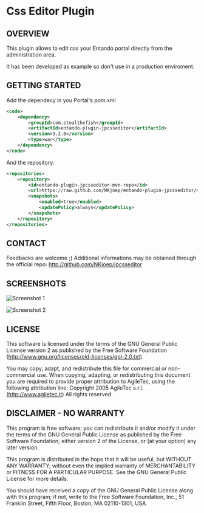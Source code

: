Css Editor Plugin
==============================




OVERVIEW
--------
This plugin allows to edit css your Entando portal
directly from the administration area.

It has been developed as example so don't use in a production enviroment.




GETTING STARTED
---------------

Add the dependecy in you Portal's pom.xml


````xml
<code>
	<dependency>
		<groupId>com.stealthefish</groupId>
		<artifactId>entando-plugin-jpcsseditor</artifactId>
		<version>3.2.0</version>
		<type>war</type>
	</dependency>
</code>
````

And the repository:

````xml
<repositories>
    <repository>
        <id>entando-plugin-jpcsseditor-mvn-repo</id>
        <url>https://raw.github.com/NKjoep/entando-plugin-jpcsseditor/mvn-repo/</url>
        <snapshots>
            <enabled>true</enabled>
            <updatePolicy>always</updatePolicy>
        </snapshots>
    </repository>
</repositories>
````



CONTACT
-------
Feedbacks are welcome ;)
Additional informations may be obtained through the official repo:
http://github.com/NKjoep/jpcsseditor




SCREENSHOTS
-----------
![Screenshot 1](https://github.com/NKjoep/jpcsseditor/raw/master/shot001.png)

![Screenshot 2](https://github.com/NKjoep/jpcsseditor/raw/master/shot002.png)




LICENSE
--------

This software is licensed under the terms of the
GNU General Public License version 2 as published by the Free Software
Foundation (http://www.gnu.org/licenses/old-licenses/gpl-2.0.txt).

You may copy, adapt, and redistribute this file for commercial
or non-commercial use.
When copying, adapting, or redistributing this document you
are required to provide proper attribution  to AgileTec, using
the following attribution line:
Copyright 2005 AgileTec s.r.l. (http://www.agiletec.it) All rights reserved.





DISCLAIMER - NO WARRANTY
------------------------
This program is free software; you can redistribute it and/or
modify it under the terms of the GNU General Public License
as published by the Free Software Foundation; either version 2
of the License, or (at your option) any later version.

This program is distributed in the hope that it will be useful,
but WITHOUT ANY WARRANTY; without even the implied warranty of
MERCHANTABILITY or FITNESS FOR A PARTICULAR PURPOSE. See the
GNU General Public License for more details.

You should have received a copy of the GNU General Public License
along with this program; if not, write to the Free Software
Foundation, Inc., 51 Franklin Street, Fifth Floor, Boston, MA  02110-1301, USA